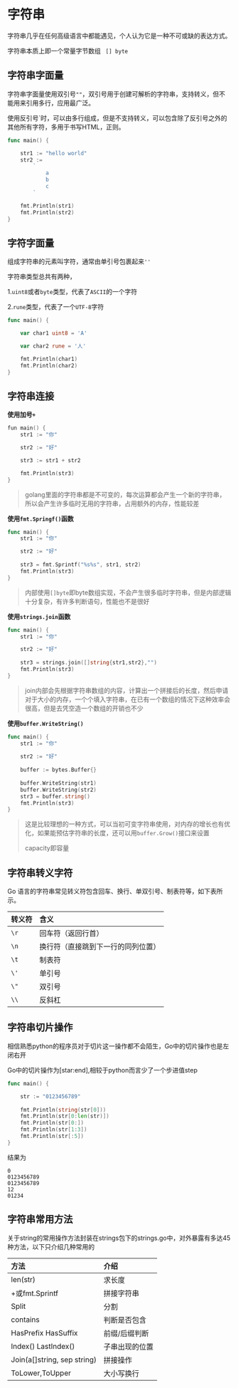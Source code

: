 # 字符串



字符串几乎在任何高级语言中都能遇见，个人认为它是一种不可或缺的表达方式。

字符串本质上即一个常量字节数组 ` [] byte`



##  字符串字面量

字符串字面量使用双引号`""`，双引号用于创建可解析的字符串，支持转义，但不能用来引用多行，应用最广泛。

使用反引号`时，可以由多行组成，但是不支持转义，可以包含除了反引号之外的其他所有字符，多用于书写HTML，正则。

```go
func main() {

	str1 := "hello world"
	str2 :=
		`
			a
			b
			c
		`

	fmt.Println(str1)
	fmt.Println(str2)
}
```



## 字符字面量

组成字符串的元素叫字符，通常由单引号包裹起来`''`

字符串类型总共有两种，

1.`uint8`或者`byte`类型，代表了`ASCII`的一个字符

2.`rune`类型，代表了一个`UTF-8`字符

```go
func main() {

	var char1 uint8 = 'A'

	var char2 rune = '人'

	fmt.Println(char1)
	fmt.Println(char2)
}
```



## 字符串连接



**使用加号`+`**

```go
fun main() {
    str1 := "你"

    str2 := "好"

    str3 := str1 + str2

    fmt.Println(str3)
}
```

> golang里面的字符串都是不可变的，每次运算都会产生一个新的字符串，所以会产生许多临时无用的字符串，占用额外的内存，性能较差



**使用`fmt.Springf()`函数**

```go
func main() {
    str1 := "你"

    str2 := "好"
    
    str3 = fmt.Sprintf("%s%s", str1, str2)
	fmt.Println(str3)
}
```

> 内部使用`[]byte`即byte数组实现，不会产生很多临时字符串，但是内部逻辑十分复杂，有许多判断语句，性能也不是很好



**使用`strings.join`函数**

```go
func main() {
    str1 := "你"

    str2 := "好"
    
    str3 = strings.join([]string{str1,str2},"")
    fmt.Println(str3)
}
```

> join内部会先根据字符串数组的内容，计算出一个拼接后的长度，然后申请对于大小的内存，一个个填入字符串，在已有一个数组的情况下这种效率会很高，但是去凭空造一个数组的开销也不少



**使用`buffer.WriteString()`**

```go
func main() {
	str1 := "你"
	
	str2 := "好"
	
	buffer := bytes.Buffer{}
	
	buffer.WriteString(str1)
	buffer.WriteString(str2)
	str3 = buffer.string()
	fmt.Println(str3)
}
```

>  这是比较理想的一种方式，可以当初可变字符串使用，对内存的增长也有优化，如果能预估字符串的长度，还可以用`buffer.Grow()`接口来设置
>
> capacity即容量



## 字符串转义字符

Go 语言的字符串常见转义符包含回车、换行、单双引号、制表符等，如下表所示。

| 转义符 | 含义                               |
| :----- | :--------------------------------- |
| `\r`   | 回车符（返回行首）                 |
| `\n`   | 换行符（直接跳到下一行的同列位置） |
| `\t`   | 制表符                             |
| `\'`   | 单引号                             |
| `\"`   | 双引号                             |
| `\\`   | 反斜杠                             |



## 字符串切片操作

相信熟悉python的程序员对于切片这一操作都不会陌生，Go中的切片操作也是左闭右开

Go中的切片操作为[star:end],相较于python而言少了一个步进值step

```go
func main() {

	str := "0123456789"
    
	fmt.Println(string(str[0]))
	fmt.Println(str[0:len(str)])
	fmt.Println(str[0:])
	fmt.Println(str[1:3])
	fmt.Println(str[:5])
}
```

结果为

```
0
0123456789
0123456789
12        
01234
```



## 字符串常用方法

关于string的常用操作方法封装在strings包下的strings.go中，对外暴露有多达45种方法，以下只介绍几种常用的

| 方法                        | 介绍           |
| :-------------------------- | :------------- |
| len(str)                    | 求长度         |
| +或fmt.Sprintf              | 拼接字符串     |
| Split                       | 分割           |
| contains                    | 判断是否包含   |
| HasPrefix HasSuffix         | 前缀/后缀判断  |
| Index() LastIndex()         | 子串出现的位置 |
| Join(a[]string, sep string) | 拼接操作       |
| ToLower,ToUpper             | 大小写换行     |


